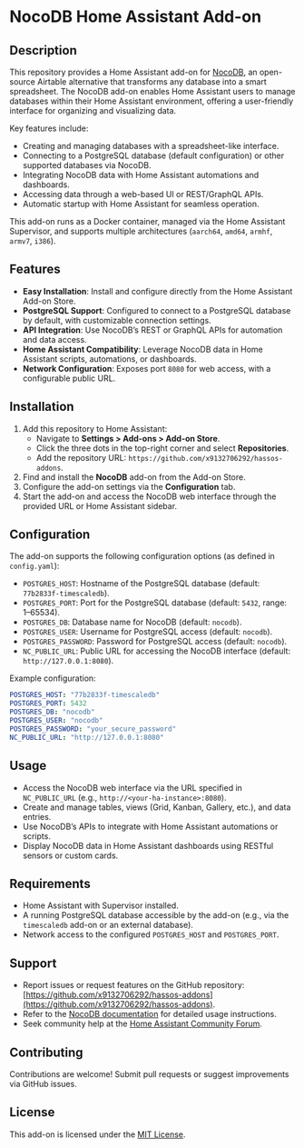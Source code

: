# NocoDB Home Assistant Add-on

## Description
This repository provides a Home Assistant add-on for [NocoDB](https://www.nocodb.com/), an open-source Airtable alternative that transforms any database into a smart spreadsheet. The NocoDB add-on enables Home Assistant users to manage databases within their Home Assistant environment, offering a user-friendly interface for organizing and visualizing data.

Key features include:
- Creating and managing databases with a spreadsheet-like interface.
- Connecting to a PostgreSQL database (default configuration) or other supported databases via NocoDB.
- Integrating NocoDB data with Home Assistant automations and dashboards.
- Accessing data through a web-based UI or REST/GraphQL APIs.
- Automatic startup with Home Assistant for seamless operation.

This add-on runs as a Docker container, managed via the Home Assistant Supervisor, and supports multiple architectures (`aarch64`, `amd64`, `armhf`, `armv7`, `i386`).

## Features
- **Easy Installation**: Install and configure directly from the Home Assistant Add-on Store.
- **PostgreSQL Support**: Configured to connect to a PostgreSQL database by default, with customizable connection settings.
- **API Integration**: Use NocoDB’s REST or GraphQL APIs for automation and data access.
- **Home Assistant Compatibility**: Leverage NocoDB data in Home Assistant scripts, automations, or dashboards.
- **Network Configuration**: Exposes port `8080` for web access, with a configurable public URL.

## Installation
1. Add this repository to Home Assistant:
   - Navigate to **Settings > Add-ons > Add-on Store**.
   - Click the three dots in the top-right corner and select **Repositories**.
   - Add the repository URL: `https://github.com/x9132706292/hassos-addons`.
2. Find and install the **NocoDB** add-on from the Add-on Store.
3. Configure the add-on settings via the **Configuration** tab.
4. Start the add-on and access the NocoDB web interface through the provided URL or Home Assistant sidebar.

## Configuration
The add-on supports the following configuration options (as defined in `config.yaml`):
- `POSTGRES_HOST`: Hostname of the PostgreSQL database (default: `77b2833f-timescaledb`).
- `POSTGRES_PORT`: Port for the PostgreSQL database (default: `5432`, range: 1–65534).
- `POSTGRES_DB`: Database name for NocoDB (default: `nocodb`).
- `POSTGRES_USER`: Username for PostgreSQL access (default: `nocodb`).
- `POSTGRES_PASSWORD`: Password for PostgreSQL access (default: `nocodb`).
- `NC_PUBLIC_URL`: Public URL for accessing the NocoDB interface (default: `http://127.0.0.1:8080`).

Example configuration:
```yaml
POSTGRES_HOST: "77b2833f-timescaledb"
POSTGRES_PORT: 5432
POSTGRES_DB: "nocodb"
POSTGRES_USER: "nocodb"
POSTGRES_PASSWORD: "your_secure_password"
NC_PUBLIC_URL: "http://127.0.0.1:8080"
```

## Usage
- Access the NocoDB web interface via the URL specified in `NC_PUBLIC_URL` (e.g., `http://<your-ha-instance>:8080`).
- Create and manage tables, views (Grid, Kanban, Gallery, etc.), and data entries.
- Use NocoDB’s APIs to integrate with Home Assistant automations or scripts.
- Display NocoDB data in Home Assistant dashboards using RESTful sensors or custom cards.

## Requirements
- Home Assistant with Supervisor installed.
- A running PostgreSQL database accessible by the add-on (e.g., via the `timescaledb` add-on or an external database).
- Network access to the configured `POSTGRES_HOST` and `POSTGRES_PORT`.

## Support
- Report issues or request features on the GitHub repository: [https://github.com/x9132706292/hassos-addons](https://github.com/x9132706292/hassos-addons).
- Refer to the [NocoDB documentation](https://docs.nocodb.com/) for detailed usage instructions.
- Seek community help at the [Home Assistant Community Forum](https://community.home-assistant.io/).

## Contributing
Contributions are welcome! Submit pull requests or suggest improvements via GitHub issues.

## License
This add-on is licensed under the [MIT License](LICENSE).
